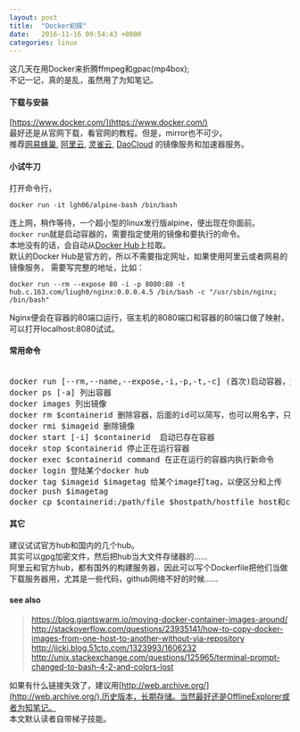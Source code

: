 ```yaml
---
layout: post
title:  "Docker初探"
date:   2016-11-16 09:54:43 +0800
categories: linux
---
```

这几天在用Docker来折腾ffmpeg和gpac(mp4box);  
不记一记，真的是乱，虽然用了为知笔记。  

#### 下载与安装  
[https://www.docker.com/](https://www.docker.com/)  
最好还是从官网下载，看官网的教程。但是，mirror也不可少。  
推荐[网易蜂巢](https://c.163.com/),
[阿里云](https://cs.console.aliyun.com/),
[灵雀云](http://www.alauda.cn/),
[DaoCloud](https://www.daocloud.io/)
的镜像服务和加速器服务。  


#### 小试牛刀  
打开命令行，  
```  
docker run -it lgh06/alpine-bash /bin/bash  
```  
连上网，稍作等待，一个超小型的linux发行版alpine，便出现在你面前。  
```docker run```就是启动容器的，需要指定使用的镜像和要执行的命令。  
本地没有的话，会自动从[Docker Hub](http://hub.docker.com)上拉取。  
默认的Docker Hub是官方的，所以不需要指定网址，如果使用阿里云或者网易的镜像服务，
需要写完整的地址，比如：   
```  
docker run --rm --expose 80 -i -p 8080:80 -t   hub.c.163.com/liugh0/nginx:0.0.0.4.5 /bin/bash -c "/usr/sbin/nginx; /bin/bash"    
```  
Nginx便会在容器的80端口运行，宿主机的8080端口和容器的80端口做了映射，可以打开localhost:8080试试。  

#### 常用命令  
<pre>  
docker run [--rm,--name,--expose,-i,-p,-t,-c] (首次)启动容器，运行镜像  
docker ps [-a] 列出容器  
docker images 列出镜像  
docker rm $containerid 删除容器，后面的id可以简写，也可以用名字，只打前几位就行，也可以打多个，空格隔开  
docker rmi $imageid 删除镜像  
docker start [-i] $containerid  启动已存在容器  
docekr stop $containerid 停止正在运行容器  
docker exec $containerid command 在正在运行的容器内执行新命令  
docker login 登陆某个docker hub  
docker tag $imageid $imagetag 给某个image打tag，以便区分和上传  
docker push $imagetag  
docker cp $containerid:/path/file $hostpath/hostfile host和container之间复制文件 参数位置可以颠倒  
</pre>  

#### 其它  
建议试试官方hub和国内的几个hub。  
其实可以gpg加密文件，然后把hub当大文件存储器的……  
阿里云和官方hub，都有国外的构建服务器，因此可以写个Dockerfile把他们当做下载服务器用，尤其是一些代码，github网络不好的时候……  


#### see also  

> https://blog.giantswarm.io/moving-docker-container-images-around/  
> http://stackoverflow.com/questions/23935141/how-to-copy-docker-images-from-one-host-to-another-without-via-repository  
> http://jicki.blog.51cto.com/1323993/1606232  
> http://unix.stackexchange.com/questions/125965/terminal-prompt-changed-to-bash-4-2-and-colors-lost  

如果有什么链接失效了，建议用[http://web.archive.org/](http://web.archive.org/),历史版本，长期存储。当然最好还是OfflineExplorer或者为知笔记。  
本文默认读者自带梯子技能。
